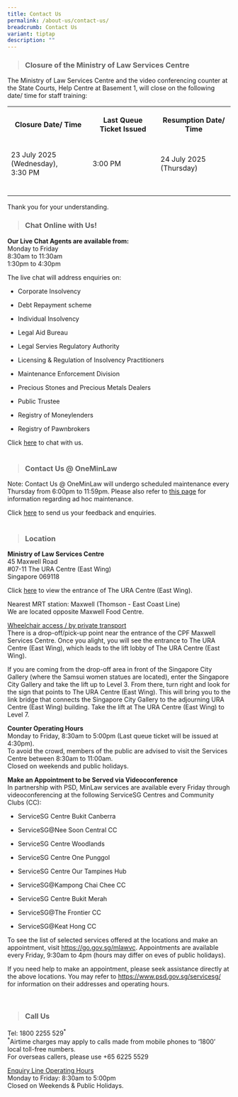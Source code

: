 ```yaml
---
title: Contact Us
permalink: /about-us/contact-us/
breadcrumb: Contact Us
variant: tiptap
description: ""
---
```

<blockquote>
<h3><strong>Closure of the Ministry of Law Services Centre</strong></h3>
</blockquote>
<p>The Ministry of Law Services Centre and the video conferencing counter
at the State Courts, Help Centre at Basement 1, will close on the following
date/ time for staff training:</p>
<table style="minWidth: 75px">
<colgroup>
<col>
<col>
<col>
</colgroup>
<tbody>
<tr>
<th rowspan="1" colspan="1">
<p>Closure Date/ Time</p>
</th>
<th rowspan="1" colspan="1">
<p>Last Queue Ticket Issued</p>
</th>
<th rowspan="1" colspan="1">
<p>Resumption Date/ Time</p>
</th>
</tr>
<tr>
<td rowspan="1" colspan="1">
<p>23 July 2025 (Wednesday),
<br>3:30 PM</p>
</td>
<td rowspan="1" colspan="1">
<p>3:00 PM</p>
</td>
<td rowspan="1" colspan="1">
<p>24 July 2025 (Thursday)</p>
</td>
</tr>
<tr>
<td rowspan="1" colspan="1">
<p></p>
</td>
<td rowspan="1" colspan="1">
<p></p>
</td>
<td rowspan="1" colspan="1">
<p></p>
</td>
</tr>
</tbody>
</table>
<p>Thank you for your understanding.</p>
<p></p>
<blockquote>
<h3><strong>Chat Online with Us!</strong></h3>
</blockquote>
<p><strong>Our Live Chat Agents are available from:</strong> 
<br>Monday to Friday
<br>8:30am to 11:30am
<br>1:30pm to 4:30pm
<br>
</p>
<p>The live chat will address enquiries on:</p>
<ul data-tight="true" class="tight">
<li>
<p>Corporate Insolvency</p>
</li>
<li>
<p>Debt Repayment scheme</p>
</li>
<li>
<p>Individual Insolvency</p>
</li>
<li>
<p>Legal Aid Bureau</p>
</li>
<li>
<p>Legal Servies Regulatory Authority</p>
</li>
<li>
<p>Licensing &amp; Regulation of Insolvency Practitioners</p>
</li>
<li>
<p>Maintenance Enforcement Division</p>
</li>
<li>
<p>Precious Stones and Precious Metals Dealers</p>
</li>
<li>
<p>Public Trustee</p>
</li>
<li>
<p>Registry of Moneylenders</p>
</li>
<li>
<p>Registry of Pawnbrokers</p>
</li>
</ul>
<p>Click <a href="https://static.zdassets.com/web_widget/latest/liveChat.html?v=10#key=flexanswer1659.zendesk.com&amp;title=MinLaw%20Live%20Chat" rel="noopener noreferrer nofollow" target="_blank">here</a> to
chat with us.
<br>
<br>
</p>
<blockquote>
<h3><strong>Contact Us @ OneMinLaw</strong></h3>
</blockquote>
<p>Note: Contact Us @ OneMinLaw will undergo scheduled maintenance every
Thursday from 6:00pm to 11:59pm. Please also refer to <a href="https://www.mlaw.gov.sg/e-services/" rel="noopener noreferrer nofollow" target="_blank">this page</a> for
information regarding ad hoc maintenance.
<br>
</p>
<p>Click <a href="https://eservices.mlaw.gov.sg/enquiry/" rel="noopener noreferrer nofollow" target="_blank">here</a> to
send us your feedback and enquiries.
<br>
<br>
</p>
<blockquote>
<h3><strong>Location</strong></h3>
</blockquote>
<p><strong>Ministry of Law Services Centre</strong> 
<br>45 Maxwell Road
<br>#07-11 The URA Centre (East Wing)
<br>Singapore 069118
<br>
</p>
<p>Click <a href="/files/ura%20east%20wing%20entrance.pdf" rel="noopener noreferrer nofollow" target="_blank">here</a> to
view the entrance of The URA Centre (East Wing).</p>
<p>Nearest MRT station: Maxwell (Thomson - East Coast Line)
<br>We are located opposite Maxwell Food Centre.
<br>
</p>
<p><u>Wheelchair access / by private transport</u> 
<br>There is a drop-off/pick-up point near the entrance of the CPF Maxwell
Services Centre. Once you alight, you will see the entrance to The URA
Centre (East Wing), which leads to the lift lobby of The URA Centre (East
Wing).
<br>
</p>
<p>If you are coming from the drop-off area in front of the Singapore City
Gallery (where the Samsui women statues are located), enter the Singapore
City Gallery and take the lift up to Level 3. From there, turn right and
look for the sign that points to The URA Centre (East Wing). This will
bring you to the link bridge that connects the Singapore City Gallery to
the adjourning URA Centre (East Wing) building. Take the lift at The URA
Centre (East Wing) to Level 7.
<br>
</p>
<p><strong>Counter Operating Hours</strong> 
<br>Monday to Friday, 8:30am to 5:00pm (Last queue ticket will be issued at
4:30pm).
<br>To avoid the crowd, members of the public are advised to visit the Services
Centre between 8:30am to 11:00am.
<br>Closed on weekends and public holidays.
<br>
</p>
<p><strong>Make an Appointment to be Served via Videoconference</strong> 
<br>In partnership with PSD, MinLaw services are available every Friday through
videoconferencing at the following ServiceSG Centres and Community Clubs
(CC):</p>
<ul data-tight="true" class="tight">
<li>
<p>ServiceSG Centre Bukit Canberra</p>
</li>
<li>
<p>ServiceSG@Nee Soon Central CC</p>
</li>
<li>
<p>ServiceSG Centre Woodlands</p>
</li>
<li>
<p>ServiceSG Centre One Punggol</p>
</li>
<li>
<p>ServiceSG Centre Our Tampines Hub</p>
</li>
<li>
<p>ServiceSG@Kampong Chai Chee CC</p>
</li>
<li>
<p>ServiceSG Centre Bukit Merah</p>
</li>
<li>
<p>ServiceSG@The Frontier CC</p>
</li>
<li>
<p>ServiceSG@Keat Hong CC</p>
</li>
</ul>
<p>To see the list of selected services offered at the locations and make
an appointment, visit <a href="https://go.gov.sg/mlawvc" rel="noopener nofollow" target="_blank">https://go.gov.sg/mlawvc</a>.
Appointments are available every Friday, 9:30am to 4pm (hours may differ
on eves of public holidays).</p>
<p>If you need help to make an appointment, please seek assistance directly
at the above locations. You may refer to <a href="https://www.psd.gov.sg/servicesg/" rel="noopener nofollow" target="_blank">https://www.psd.gov.sg/servicesg/</a> for
information on their addresses and operating hours.</p>
<p>
<br>
</p>
<blockquote>
<h3><strong>Call Us</strong></h3>
</blockquote>
<p>Tel: 1800 2255 529<sup>*</sup> 
<br><sup>*</sup>Airtime charges may apply to calls made from mobile phones
to ‘1800’ local toll-free numbers.
<br>For overseas callers, please use +65 6225 5529
<br>
</p>
<p><u>Enquiry Line Operating Hours</u> 
<br>Monday to Friday: 8:30am to 5:00pm
<br>Closed on Weekends &amp; Public Holidays.</p>